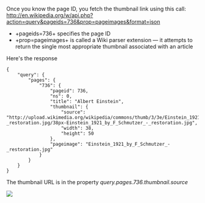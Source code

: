 Once you know the page ID, you fetch the thumbnail link using this call:
<a href="http://en.wikipedia.org/w/api.php?action=query&prop=pageimages&pageids=736&format=json" target="_blank">http://en.wikipedia.org/w/api.php?action=query&pageids=736&prop=pageimages&format=json</a>

- +pageids=736+ specifies the page ID
- +prop=pageimages+ is called a Wiki parser extension &mdash; it attempts to return the single most appropriate thumbnail associated with an article

Here's the response

    {
        "query": {
            "pages": {
                "736": {
                    "pageid": 736,
                    "ns": 0,
                    "title": "Albert Einstein",
                    "thumbnail": {
                        "source": "http://upload.wikimedia.org/wikipedia/commons/thumb/3/3e/Einstein_1921_by_F_Schmutzer_-_restoration.jpg/38px-Einstein_1921_by_F_Schmutzer_-_restoration.jpg",
                        "width": 38,
                        "height": 50
                    },
                    "pageimage": "Einstein_1921_by_F_Schmutzer_-_restoration.jpg"
                }
            }
        }
    }

The thumbnail URL is in the property *query.pages.736.thumbnail.source*

<img src="http://upload.wikimedia.org/wikipedia/commons/thumb/3/3e/Einstein_1921_by_F_Schmutzer_-_restoration.jpg/38px-Einstein_1921_by_F_Schmutzer_-_restoration.jpg">